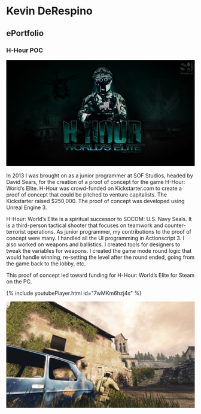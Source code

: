 # Kevin DeRespino
## ePortfolio
### H-Hour POC

 ![Image](images/HHourPoc/HHourPOC_Shot1.jpg)

In 2013 I was brought on as a junior programmer at SOF Studios, headed by David Sears, for the creation of a proof of concept for the game H-Hour: World’s Elite. H-Hour was crowd-funded on Kickstarter.com to create a proof of concept that could be pitched to venture capitalists. The Kickstarter raised $250,000. The proof of concept was developed using Unreal Engine 3.
 
H-Hour: World’s Elite is a spiritual successor to SOCOM: U.S. Navy Seals. It is a third-person tactical shooter that focuses on teamwork and counter-terrorist operations. As junior programmer, my contributions to the proof of concept were many. I handled all the UI programming in Actionscript 3. I also worked on weapons and ballistics. I created tools for designers to tweak the variables for weapons. I created the game mode round logic that would handle winning, re-setting the level after the round ended, going from the game back to the lobby, etc. 
 
This proof of concept led toward funding for H-Hour: World’s Elite for Steam on the PC.

{% include youtubePlayer.html id="7wMKm6hzj4s" %}

![Image](images/HHourPoc/HHourPOC_Shot2.jpg)
